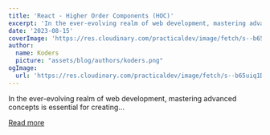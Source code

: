 ```yaml
---
title: 'React - Higher Order Components (HOC)'
excerpt: 'In the ever-evolving realm of web development, mastering advanced concepts is essential for creating...'
date: '2023-08-15'
coverImage: 'https://res.cloudinary.com/practicaldev/image/fetch/s--b65uiq1D--/c_imagga_scale,f_auto,fl_progressive,h_420,q_auto,w_1000/https://dev-to-uploads.s3.amazonaws.com/uploads/articles/f12mwdcolblsmoqdapb5.png'
author:
  name: Koders
  picture: "assets/blog/authors/koders.png"
ogImage:
  url: 'https://res.cloudinary.com/practicaldev/image/fetch/s--b65uiq1D--/c_imagga_scale,f_auto,fl_progressive,h_420,q_auto,w_1000/https://dev-to-uploads.s3.amazonaws.com/uploads/articles/f12mwdcolblsmoqdapb5.png'
---
```


In the ever-evolving realm of web development, mastering advanced concepts is essential for creating...

[Read more](https://dev.to/brdnicolas/react-higher-order-components-hoc-3hmb)
